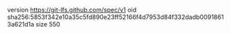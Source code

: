 version https://git-lfs.github.com/spec/v1
oid sha256:5853f342e10a35c5fd890e23ff52166f4d7953d84f332dadb00918613a621d1a
size 550
